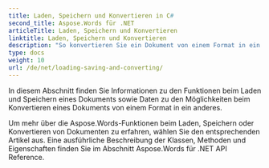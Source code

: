 ```yaml
---
title: Laden, Speichern und Konvertieren in C#
second_title: Aspose.Words für .NET
articleTitle: Laden, Speichern und Konvertieren
linktitle: Laden, Speichern und Konvertieren
description: "So konvertieren Sie ein Dokument von einem Format in ein anderes, z. B. Word in PDF oder HTML in Markdown, und wie laden und speichern Sie ein Dokument mit C#."
type: docs
weight: 10
url: /de/net/loading-saving-and-converting/
---
```


In diesem Abschnitt finden Sie Informationen zu den Funktionen beim Laden und Speichern eines Dokuments sowie Daten zu den Möglichkeiten beim Konvertieren eines Dokuments von einem Format in ein anderes.

Um mehr über die Aspose.Words-Funktionen beim Laden, Speichern oder Konvertieren von Dokumenten zu erfahren, wählen Sie den entsprechenden Artikel aus. Eine ausführliche Beschreibung der Klassen, Methoden und Eigenschaften finden Sie im Abschnitt Aspose.Words für .NET API Reference.
